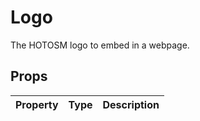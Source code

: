 # Logo

The HOTOSM logo to embed in a webpage.

## Props

| Property | Type | Description |
| -------- | ---- | ----------- |
